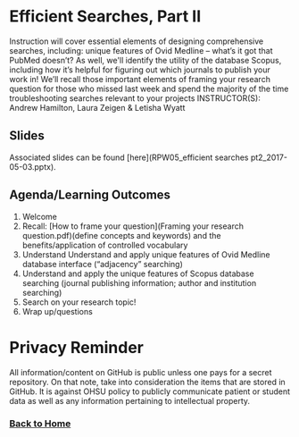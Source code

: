 # Efficient Searches, Part II

Instruction will cover essential elements of designing comprehensive searches, including: unique features of Ovid Medline – what’s it got that PubMed doesn’t? As well, we'll identify the utility of the database Scopus, including how it’s helpful for figuring out which journals to publish your work in! We’ll recall those important elements of framing your research question for those who missed last week and spend the majority of the time troubleshooting searches relevant to your projects INSTRUCTOR(S): Andrew Hamilton, Laura Zeigen & Letisha Wyatt 

## Slides 
Associated slides can be found [here](RPW05_efficient searches pt2_2017-05-03.pptx).

## Agenda/Learning Outcomes

1.	Welcome
2.	Recall: [How to frame your question](Framing your research question.pdf)(define concepts and keywords) and the benefits/application of controlled vocabulary
3.	Understand Understand and apply unique features of Ovid Medline database interface (“adjacency” searching)
4.	Understand and apply the unique features of Scopus database searching (journal publishing information; author and institution searching)
5.	Search on your research topic!
6.  Wrap up/questions

# Privacy Reminder
All information/content on GitHub is public unless one pays for a secret repository. On that note, take into consideration the items that are stored in GitHub. It is against OHSU policy to publicly communicate patient or student data as well as any information pertaining to intellectual property.

### [Back to Home](../index)
